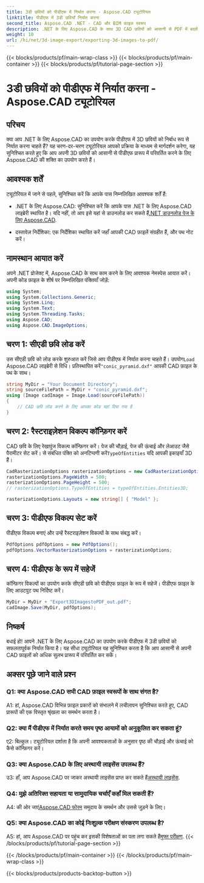 ```yaml
---
title: 3डी छवियों को पीडीएफ में निर्यात करना - Aspose.CAD ट्यूटोरियल
linktitle: पीडीएफ में 3डी छवियाँ निर्यात करना
second_title: Aspose.CAD .NET - CAD और BIM फ़ाइल स्वरूप
description: .NET के लिए Aspose.CAD के साथ 3D CAD छवियों को आसानी से PDF में बदलें। निर्बाध पीडीएफ निर्यात के लिए हमारे चरण-दर-चरण ट्यूटोरियल का पालन करें।
weight: 10
url: /hi/net/3d-image-export/exporting-3d-images-to-pdf/
---
```


{{< blocks/products/pf/main-wrap-class >}}
{{< blocks/products/pf/main-container >}}
{{< blocks/products/pf/tutorial-page-section >}}

# 3डी छवियों को पीडीएफ में निर्यात करना - Aspose.CAD ट्यूटोरियल

## परिचय

क्या आप .NET के लिए Aspose.CAD का उपयोग करके पीडीएफ में 3D छवियों को निर्बाध रूप से निर्यात करना चाहते हैं? यह चरण-दर-चरण ट्यूटोरियल आपको प्रक्रिया के माध्यम से मार्गदर्शन करेगा, यह सुनिश्चित करते हुए कि आप अपनी 3D छवियों को आसानी से पीडीएफ प्रारूप में परिवर्तित करने के लिए Aspose.CAD की शक्ति का उपयोग करते हैं।

## आवश्यक शर्तें

ट्यूटोरियल में जाने से पहले, सुनिश्चित करें कि आपके पास निम्नलिखित आवश्यक शर्तें हैं:

-  .NET के लिए Aspose.CAD: सुनिश्चित करें कि आपके पास .NET के लिए Aspose.CAD लाइब्रेरी स्थापित है। यदि नहीं, तो आप इसे यहां से डाउनलोड कर सकते हैं[.NET डाउनलोड पेज के लिए Aspose.CAD](https://releases.aspose.com/cad/net/).

- दस्तावेज़ निर्देशिका: एक निर्देशिका स्थापित करें जहाँ आपकी CAD फ़ाइलें संग्रहीत हैं, और पथ नोट करें।

## नामस्थान आयात करें

अपने .NET प्रोजेक्ट में, Aspose.CAD के साथ काम करने के लिए आवश्यक नेमस्पेस आयात करें। अपनी कोड फ़ाइल के शीर्ष पर निम्नलिखित पंक्तियाँ जोड़ें:

```csharp
using System;
using System.Collections.Generic;
using System.Linq;
using System.Text;
using System.Threading.Tasks;
using Aspose.CAD;
using Aspose.CAD.ImageOptions;
```

## चरण 1: सीएडी छवि लोड करें

 उस सीएडी छवि को लोड करके शुरुआत करें जिसे आप पीडीएफ में निर्यात करना चाहते हैं। उपयोग`Load` Aspose.CAD लाइब्रेरी से विधि। प्रतिस्थापित करें`"conic_pyramid.dxf"` आपकी CAD फ़ाइल के पथ के साथ।

```csharp
string MyDir = "Your Document Directory";
string sourceFilePath = MyDir + "conic_pyramid.dxf";
using (Image cadImage = Image.Load(sourceFilePath))
{
    // CAD छवि लोड करने के लिए आपका कोड यहां दिया गया है
}
```

## चरण 2: रैस्टराइज़ेशन विकल्प कॉन्फ़िगर करें

 CAD छवि के लिए रेखापुंज विकल्प कॉन्फ़िगर करें। पेज की चौड़ाई, पेज की ऊंचाई और लेआउट जैसे पैरामीटर सेट करें। से संबंधित पंक्ति को अनटिप्पणी करें`TypeOfEntities` यदि आपकी इकाइयाँ 3D हैं।

```csharp
CadRasterizationOptions rasterizationOptions = new CadRasterizationOptions();
rasterizationOptions.PageWidth = 500;
rasterizationOptions.PageHeight = 500;
// rasterizationOptions.TypeOfEntities = typeOfEntities.Entities3D;

rasterizationOptions.Layouts = new string[] { "Model" };
```

## चरण 3: पीडीएफ विकल्प सेट करें

पीडीएफ विकल्प बनाएं और उन्हें रैस्टराइज़ेशन विकल्पों के साथ संबद्ध करें।

```csharp
PdfOptions pdfOptions = new PdfOptions();
pdfOptions.VectorRasterizationOptions = rasterizationOptions;
```

## चरण 4: पीडीएफ के रूप में सहेजें

कॉन्फ़िगर विकल्पों का उपयोग करके सीएडी छवि को पीडीएफ फ़ाइल के रूप में सहेजें। पीडीएफ फ़ाइल के लिए आउटपुट पथ निर्दिष्ट करें।

```csharp
MyDir = MyDir + "Export3DImagestoPDF_out.pdf";
cadImage.Save(MyDir, pdfOptions);
```

## निष्कर्ष

बधाई हो! आपने .NET के लिए Aspose.CAD का उपयोग करके पीडीएफ में 3डी छवियों को सफलतापूर्वक निर्यात किया है। यह सीधा ट्यूटोरियल यह सुनिश्चित करता है कि आप आसानी से अपनी CAD फ़ाइलों को अधिक सुलभ प्रारूप में परिवर्तित कर सकें।

## अक्सर पूछे जाने वाले प्रश्न

### Q1: क्या Aspose.CAD सभी CAD फ़ाइल स्वरूपों के साथ संगत है?

A1: हां, Aspose.CAD विभिन्न फ़ाइल प्रकारों को संभालने में लचीलापन सुनिश्चित करते हुए, CAD प्रारूपों की एक विस्तृत श्रृंखला का समर्थन करता है।

### Q2: क्या मैं पीडीएफ में निर्यात करते समय पृष्ठ आयामों को अनुकूलित कर सकता हूं?

ए2: बिल्कुल। ट्यूटोरियल दर्शाता है कि अपनी आवश्यकताओं के अनुसार पृष्ठ की चौड़ाई और ऊंचाई को कैसे कॉन्फ़िगर करें।

### Q3: क्या Aspose.CAD के लिए अस्थायी लाइसेंस उपलब्ध हैं?

 उ3: हाँ, आप Aspose.CAD पर जाकर अस्थायी लाइसेंस प्राप्त कर सकते हैं[अस्थायी लाइसेंस](https://purchase.aspose.com/temporary-license/).

### Q4: मुझे अतिरिक्त सहायता या सामुदायिक चर्चाएँ कहाँ मिल सकती हैं?

 A4: की ओर जाएं[Aspose.CAD फोरम](https://forum.aspose.com/c/cad/19) समुदाय के समर्थन और उससे जुड़ने के लिए।

### Q5: क्या Aspose.CAD का कोई निःशुल्क परीक्षण संस्करण उपलब्ध है?

 A5: हां, आप Aspose.CAD पर पहुंच कर इसकी विशेषताओं का पता लगा सकते हैं[मुफ्त परीक्षण](https://releases.aspose.com/).
{{< /blocks/products/pf/tutorial-page-section >}}

{{< /blocks/products/pf/main-container >}}
{{< /blocks/products/pf/main-wrap-class >}}

{{< blocks/products/products-backtop-button >}}

